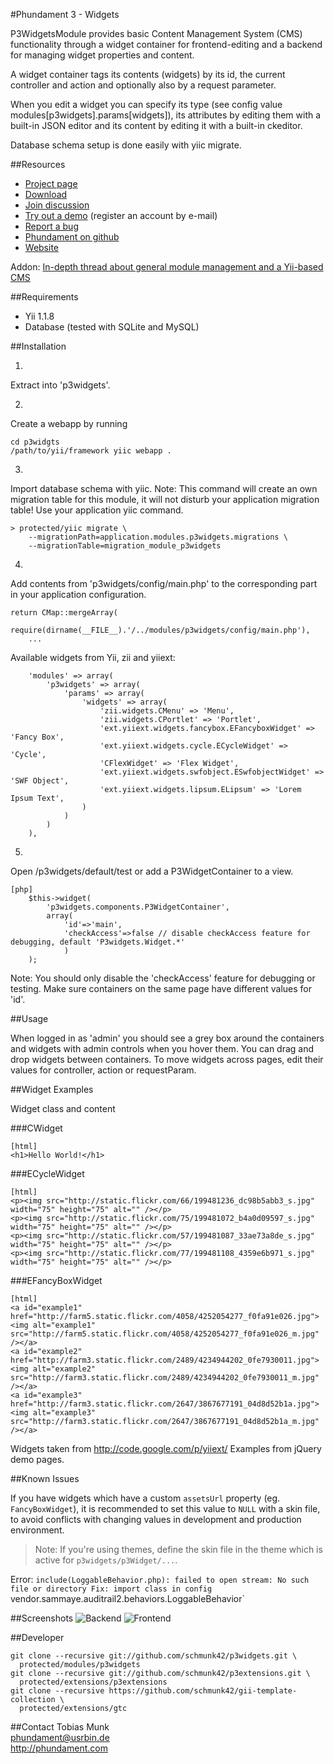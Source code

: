 #Phundament 3 - Widgets

P3WidgetsModule provides basic Content Management System (CMS) functionality
through a widget container for frontend-editing and a backend for managing
widget properties and content.

A widget container tags its contents (widgets) by its id, the current controller
and action and optionally also by a request parameter.

When you edit a widget you can specify its type (see config value
modules[p3widgets].params[widgets]), its attributes by editing them with a
built-in JSON editor and its content by editing it with a built-in ckeditor.

Database schema setup is done easily with yiic migrate.

##Resources

 * [Project page](https://github.com/schmunk42/p3widgets/)
 * [Download](https://github.com/schmunk42/phundament/archives/master)
 * [Join discussion](http://www.yiiframework.com/forum/index.php?/topic/20092-module-p3widgets/)
 * [Try out a demo](http://demo.phundament.com/3.0-dev) (register an account by e-mail)
 * [Report a bug](https://github.com/schmunk42/p3widgets/issues)
 * [Phundament on github](https://github.com/schmunk42/phundament/) 
 * [Website](http://phundament.com)

Addon: [In-depth thread about general module management and a Yii-based CMS](http://www.yiiframework.com/forum/index.php?/topic/17591-planning-yii-cms-a-different-approach/)

##Requirements

 * Yii 1.1.8
 * Database (tested with SQLite and MySQL)



##Installation

1) 
Extract into 'p3widgets'.


2)
Create a webapp by running

~~~
cd p3widgts
/path/to/yii/framework yiic webapp .
~~~


3)
Import database schema with yiic.
Note: This command will create an own migration table for this module, it will
not disturb your application migration table! Use your application yiic command.

~~~
> protected/yiic migrate \
    --migrationPath=application.modules.p3widgets.migrations \
    --migrationTable=migration_module_p3widgets
~~~

4) 
Add contents from 'p3widgets/config/main.php' to the corresponding part in your
application configuration.

~~~
return CMap::mergeArray(
    require(dirname(__FILE__).'/../modules/p3widgets/config/main.php'),
    ...
~~~

Available widgets from Yii, zii and yiiext:

~~~
	'modules' => array(
		'p3widgets' => array(
			'params' => array(
				'widgets' => array(
					'zii.widgets.CMenu' => 'Menu',
					'zii.widgets.CPortlet' => 'Portlet',
					'ext.yiiext.widgets.fancybox.EFancyboxWidget' => 'Fancy Box',
					'ext.yiiext.widgets.cycle.ECycleWidget' => 'Cycle',
					'CFlexWidget' => 'Flex Widget',
					'ext.yiiext.widgets.swfobject.ESwfobjectWidget' => 'SWF Object',
					'ext.yiiext.widgets.lipsum.ELipsum' => 'Lorem Ipsum Text',
				)
			)
		)
	),
~~~


5)
Open /p3widgets/default/test or add a P3WidgetContainer to a view.

~~~
[php]
    $this->widget(
        'p3widgets.components.P3WidgetContainer',
        array(
            'id'=>'main',
            'checkAccess'=>false // disable checkAccess feature for debugging, default 'P3widgets.Widget.*'
            )
    );
~~~
Note: You should only disable the 'checkAccess' feature for debugging or testing.
Make sure containers on the same page have different values for 'id'.



##Usage

When logged in as 'admin' you should see a grey box around the containers and
widgets with admin controls when you hover them.
You can drag and drop widgets between containers.
To move widgets across pages, edit their values for controller, action or
requestParam.



##Widget Examples

Widget class and content

###CWidget

~~~
[html]
<h1>Hello World!</h1>
~~~


###ECycleWidget

~~~
[html]
<p><img src="http://static.flickr.com/66/199481236_dc98b5abb3_s.jpg" width="75" height="75" alt="" /></p>
<p><img src="http://static.flickr.com/75/199481072_b4a0d09597_s.jpg" width="75" height="75" alt="" /></p>
<p><img src="http://static.flickr.com/57/199481087_33ae73a8de_s.jpg" width="75" height="75" alt="" /></p>
<p><img src="http://static.flickr.com/77/199481108_4359e6b971_s.jpg" width="75" height="75" alt="" /></p>
~~~


###EFancyBoxWidget

~~~
[html]
<a id="example1" href="http://farm5.static.flickr.com/4058/4252054277_f0fa91e026.jpg"><img alt="example1" src="http://farm5.static.flickr.com/4058/4252054277_f0fa91e026_m.jpg" /></a>
<a id="example2" href="http://farm3.static.flickr.com/2489/4234944202_0fe7930011.jpg"><img alt="example2" src="http://farm3.static.flickr.com/2489/4234944202_0fe7930011_m.jpg" /></a>
<a id="example3" href="http://farm3.static.flickr.com/2647/3867677191_04d8d52b1a.jpg"><img alt="example3" src="http://farm3.static.flickr.com/2647/3867677191_04d8d52b1a_m.jpg" /></a>
~~~

Widgets taken from http://code.google.com/p/yiiext/
Examples from jQuery demo pages.



##Known Issues

If you have widgets which have a custom `assetsUrl` property (eg. `FancyBoxWidget`), it is recommended to set this 
value to `NULL` with a skin file, to avoid conflicts with changing values in development and production environment.

> Note: If you're using themes, define the skin file in the theme which is active for `p3widgets/p3Widget/...`.


Error: `include(LoggableBehavior.php): failed to open stream: No such file or directory
Fix: import class in config `vendor.sammaye.auditrail2.behaviors.LoggableBehavior`

##Screenshots
![Backend](http://demo.phundament.com/pub/p3widgets/p3widgets-0.1-01.png "Backend")
![Frontend](http://demo.phundament.com/pub/p3widgets/p3widgets-0.1-02.png "Frontend")


##Developer

~~~
git clone --recursive git://github.com/schmunk42/p3widgets.git \
  protected/modules/p3widgets
git clone --recursive git://github.com/schmunk42/p3extensions.git \
  protected/extensions/p3extensions
git clone --recursive https://github.com/schmunk42/gii-template-collection \
  protected/extensions/gtc
~~~


##Contact
Tobias Munk  
phundament@usrbin.de  
http://phundament.com
